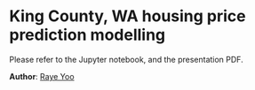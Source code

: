 # King County, WA housing price prediction modelling

Please refer to the Jupyter notebook, and the presentation PDF.

**Author**: [Raye Yoo](mailto:y100265@gmail.com)
